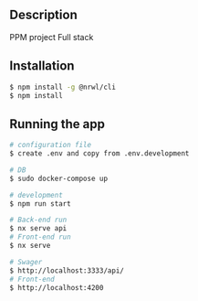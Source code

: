 ## Description

PPM project Full stack

## Installation

```bash
$ npm install -g @nrwl/cli
$ npm install
```

## Running the app

```bash
# configuration file
$ create .env and copy from .env.development

# DB
$ sudo docker-compose up

# development
$ npm run start

# Back-end run
$ nx serve api
# Front-end run
$ nx serve

# Swager
$ http://localhost:3333/api/
# Front-end
$ http://localhost:4200
```
